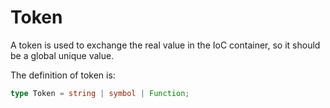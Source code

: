 # Token

A token is used to exchange the real value in the IoC container, so it should be a global unique value.

The definition of token is:

```ts
type Token = string | symbol | Function;
```
